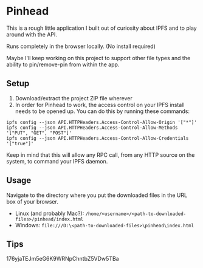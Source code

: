 # Pinhead
This is a rough little application I built out of curiosity about IPFS and to play around with the API.

Runs completely in the browser locally. (No install required)

Maybe I'll keep working on this project to support other file types and the ability to pin/remove-pin from within the app.

## Setup
1. Download/extract the project ZIP file wherever
2. In order for Pinhead to work, the access control on your IPFS install needs to be opened up. You can do this by running these commands:
```
ipfs config --json API.HTTPHeaders.Access-Control-Allow-Origin '["*"]'
ipfs config --json API.HTTPHeaders.Access-Control-Allow-Methods '["PUT", "GET", "POST"]'
ipfs config --json API.HTTPHeaders.Access-Control-Allow-Credentials '["true"]'
```
Keep in mind that this will allow any RPC call, from any HTTP source on the system, to command your IPFS daemon.

## Usage
Navigate to the directory where you put the downloaded files in the URL box of your browser.
* Linux (and probably Mac?): `/home/<username>/<path-to-downloaded-files>/pinhead/index.html`
* Windows: `file:///D:\<path-to-downloaded-files>\pinhead\index.html`

## Tips
176yjaTEJm5eG6K9WRNpChntbZ5VDw5TBa
